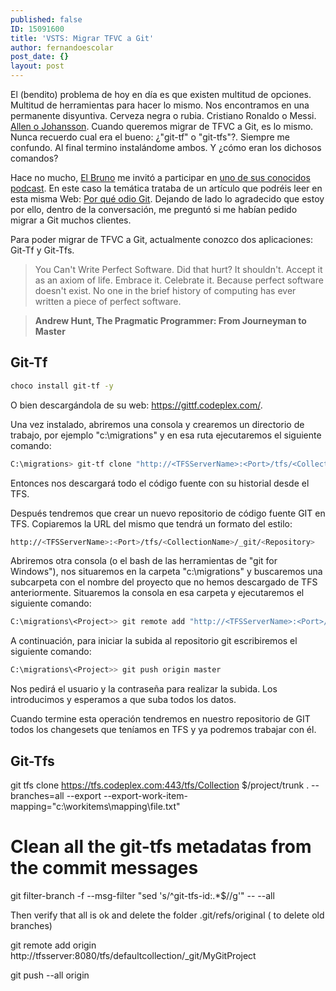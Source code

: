 ```yaml
---
published: false
ID: 15091600
title: 'VSTS: Migrar TFVC a Git'
author: fernandoescolar
post_date: {}
layout: post
---
```

El (bendito) problema de hoy en día es que existen multitud de opciones. Multitud de herramientas para hacer lo mismo. Nos encontramos en una permanente disyuntiva. Cerveza negra o rubia. Cristiano Ronaldo o Messi. [Allen o Johansson](http://www.fangazing.com/berto/algo_para_pensar_01__la_disyuntiva_allen__johansson/43&style=flat "Disyuntiva Allen-Johansson"). Cuando queremos migrar de TFVC a Git, es lo mismo. Nunca recuerdo cual era el bueno: ¿"git-tf" o "git-tfs"?. Siempre me confundo. Al final termino instalándome ambos. Y ¿cómo eran los dichosos comandos?<!--break-->

Hace no mucho, [El Bruno](https://twitter.com/elbruno "El Bruno") me invitó a participar en [uno de sus conocidos podcast](https://elbruno.com/2016/08/30/podcast-por-que-odio-git/ "Podcast: Por qué odio Git"). En este caso la temática trataba de un artículo que podréis leer en esta misma Web: [Por qué odio Git](http://fernandoescolar.github.io/2016/02/16/por-que-odio-git/ "Artículo: por qué odio Git"). Dejando de lado lo agradecido que estoy por ello, dentro de la conversación, me preguntó si me habían pedido migrar a Git muchos clientes.

Para poder migrar de TFVC a Git, actualmente conozco dos aplicaciones: Git-Tf y Git-Tfs.

> You Can't Write Perfect Software. Did that hurt? It shouldn't. Accept it as an axiom of life. Embrace it. Celebrate it. Because perfect software doesn't exist. No one in the brief history of computing has ever written a piece of perfect software.

>**Andrew Hunt, The Pragmatic Programmer: From Journeyman to Master**



## Git-Tf

```bash
choco install git-tf -y
```

O bien descargándola de su web: https://gittf.codeplex.com/.
 
Una vez instalado, abriremos una consola y crearemos un directorio de trabajo, por ejemplo "c:\migrations" y en esa ruta ejecutaremos el siguiente comando:
 
```bash
C:\migrations> git-tf clone "http://<TFSServerName>:<Port>/tfs/<CollectionName>" "$/<TeamProjectName>/<Path>" –deep
```
 
Entonces nos descargará todo el código fuente con su historial desde el TFS.
 
Después tendremos que crear un nuevo repositorio de código fuente GIT en TFS. Copiaremos la URL del mismo que tendrá un formato del estilo:

```bash
http://<TFSServerName>:<Port>/tfs/<CollectionName>/_git/<Repository>
```

Abriremos otra consola (o el bash de las herramientas de "git for Windows"), nos situaremos en la carpeta "c:\migrations" y buscaremos una subcarpeta con el nombre del proyecto que no hemos descargado de TFS anteriormente. Situaremos la consola en esa carpeta y ejecutaremos el siguiente comando:

```bash
C:\migrations\<Project>> git remote add "http://<TFSServerName>:<Port>/tfs/<CollectionName>/_git/<Repository>"
```
 
A continuación, para iniciar la subida al repositorio git escribiremos el siguiente comando:

```bash
C:\migrations\<Project>> git push origin master
```

Nos pedirá el usuario y la contraseña para realizar la subida. Los introducimos y esperamos a que suba todos los datos.
 
Cuando termine esta operación tendremos en nuestro repositorio de GIT todos los changesets que teníamos en TFS y ya podremos trabajar con él.

## Git-Tfs

git tfs clone https://tfs.codeplex.com:443/tfs/Collection $/project/trunk . --branches=all --export --export-work-item-mapping="c:\workitems\mapping\file.txt"

# Clean all the git-tfs metadatas from the commit messages
git filter-branch -f --msg-filter "sed 's/^git-tfs-id:.*$//g'" -- --all

Then verify that all is ok and delete the folder .git/refs/original ( to delete old branches)

git remote add origin http://tfsserver:8080/tfs/defaultcollection/_git/MyGitProject

git push --all origin
